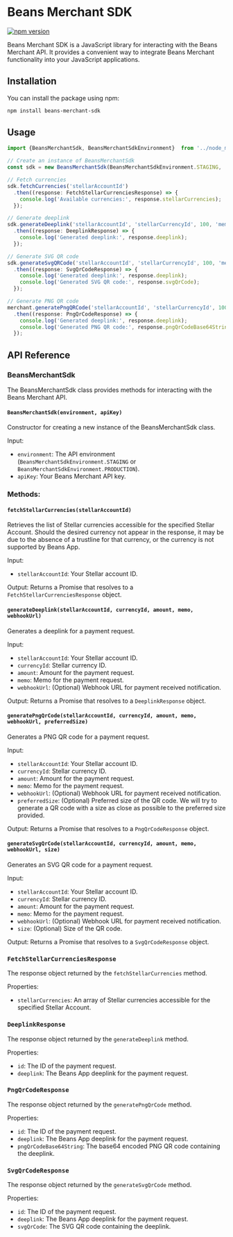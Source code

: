# Beans Merchant SDK

[![npm version](https://badge.fury.io/js/beans-merchant.svg)](https://www.npmjs.com/package/beans-merchant-sdk)

Beans Merchant SDK is a JavaScript library for interacting with the Beans Merchant API. It provides a convenient way to integrate Beans Merchant functionality into your JavaScript applications.

## Installation

You can install the package using npm:

```bash
npm install beans-merchant-sdk
```

## Usage

```ts
import {BeansMerchantSdk, BeansMerchantSdkEnvironment}  from '../node_modules/beans-merchant-sdk/dist/sdk.js';

// Create an instance of BeansMerchantSdk
const sdk = new BeansMerchantSdk(BeansMerchantSdkEnvironment.STAGING, 'your-api-key');

// Fetch currencies
sdk.fetchCurrencies('stellarAccountId')
  .then((response: FetchStellarCurrenciesResponse) => {
    console.log('Available currencies:', response.stellarCurrencies);
  });

// Generate deeplink
sdk.generateDeeplink('stellarAccountId', 'stellarCurrencyId', 100, 'memo', 'https://your-domain.com/webhook')
  .then((response: DeeplinkResponse) => {
    console.log('Generated deeplink:', response.deeplink);
  });

// Generate SVG QR code
sdk.generateSvgQRCode('stellarAccountId', 'stellarCurrencyId', 100, 'memo', 'https://your-domain.com/webhook', 250)
  .then((response: SvgQrCodeResponse) => {
    console.log('Generated deeplink:', response.deeplink);
    console.log('Generated SVG QR code:', response.svgQrCode);
  });

// Generate PNG QR code
merchant.generatePngQRCode('stellarAccountId', 'stellarCurrencyId', 100, 'memo', 'https://your-domain.com/webhook', 250)
  .then((response: PngQrCodeResponse) => {
    console.log('Generated deeplink:', response.deeplink);
    console.log('Generated PNG QR code:', response.pngQrCodeBase64String);
  });
```

## API Reference

### BeansMerchantSdk

The BeansMerchantSdk class provides methods for interacting with the Beans Merchant API.

#### `BeansMerchantSdk(environment, apiKey)`

Constructor for creating a new instance of the BeansMerchantSdk class.

Input:
- `environment`: The API environment (`BeansMerchantSdkEnvironment.STAGING` or `BeansMerchantSdkEnvironment.PRODUCTION`).
- `apiKey`: Your Beans Merchant API key.

### Methods:

#### `fetchStellarCurrencies(stellarAccountId)`

Retrieves the list of Stellar currencies accessible for the specified Stellar Account. Should the desired currency not appear in the response, it may be due to the absence of a trustline for that currency, or the currency is not supported by Beans App.

Input:
- `stellarAccountId`: Your Stellar account ID.

Output:
Returns a Promise that resolves to a `FetchStellarCurrenciesResponse` object.

#### `generateDeeplink(stellarAccountId, currencyId, amount, memo, webhookUrl)`

Generates a deeplink for a payment request.

Input:
- `stellarAccountId`: Your Stellar account ID.
- `currencyId`: Stellar currency ID.
- `amount`: Amount for the payment request.
- `memo`: Memo for the payment request.
- `webhookUrl`: (Optional) Webhook URL for payment received notification.

Output:
Returns a Promise that resolves to a `DeeplinkResponse` object.

#### `generatePngQrCode(stellarAccountId, currencyId, amount, memo, webhookUrl, preferredSize)`

Generates a PNG QR code for a payment request.

Input:
- `stellarAccountId`: Your Stellar account ID.
- `currencyId`: Stellar currency ID.
- `amount`: Amount for the payment request.
- `memo`: Memo for the payment request.
- `webhookUrl`: (Optional) Webhook URL for payment received notification.
- `preferredSize`: (Optional) Preferred size of the QR code. We will try to generate a QR code with a size as close as possible to the preferred size provided.

Output:
Returns a Promise that resolves to a `PngQrCodeResponse` object.

#### `generateSvgQrCode(stellarAccountId, currencyId, amount, memo, webhookUrl, size)`

Generates an SVG QR code for a payment request.

Input:
- `stellarAccountId`: Your Stellar account ID.
- `currencyId`: Stellar currency ID.
- `amount`: Amount for the payment request.
- `memo`: Memo for the payment request.
- `webhookUrl`: (Optional) Webhook URL for payment received notification.
- `size`: (Optional) Size of the QR code.

Output:
Returns a Promise that resolves to a `SvgQrCodeResponse` object.

### `FetchStellarCurrenciesResponse`

The response object returned by the `fetchStellarCurrencies` method.

Properties:
- `stellarCurrencies`: An array of Stellar currencies accessible for the specified Stellar Account.

### `DeeplinkResponse`

The response object returned by the `generateDeeplink` method.

Properties:
- `id`: The ID of the payment request.
- `deeplink`: The Beans App deeplink for the payment request.

### `PngQrCodeResponse`

The response object returned by the `generatePngQrCode` method.

Properties:
- `id`: The ID of the payment request.
- `deeplink`: The Beans App deeplink for the payment request.
- `pngQrCodeBase64String`: The base64 encoded PNG QR code containing the deeplink.

### `SvgQrCodeResponse`

The response object returned by the `generateSvgQrCode` method.

Properties:
- `id`: The ID of the payment request.
- `deeplink`: The Beans App deeplink for the payment request.
- `svgQrCode`: The SVG QR code containing the deeplink.
